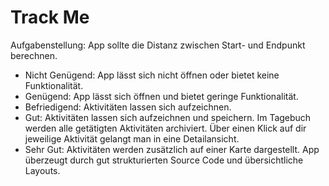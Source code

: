 # Track Me
Aufgabenstellung: App sollte die Distanz zwischen Start- und Endpunkt berechnen. 
- Nicht Genügend: App lässt sich nicht öffnen oder bietet keine Funktionalität.
- Genügend: App lässt sich öffnen und bietet geringe Funktionalität.
- Befriedigend: Aktivitäten lassen sich aufzeichnen.
- Gut: Aktivitäten lassen sich aufzeichnen und speichern. Im Tagebuch werden alle getätigten Aktivitäten archiviert. Über einen Klick auf dir jeweilige Aktivität gelangt man in eine Detailansicht.
- Sehr Gut: Aktivitäten werden zusätzlich auf einer Karte dargestellt. App überzeugt durch gut strukturierten Source Code und übersichtliche Layouts.
